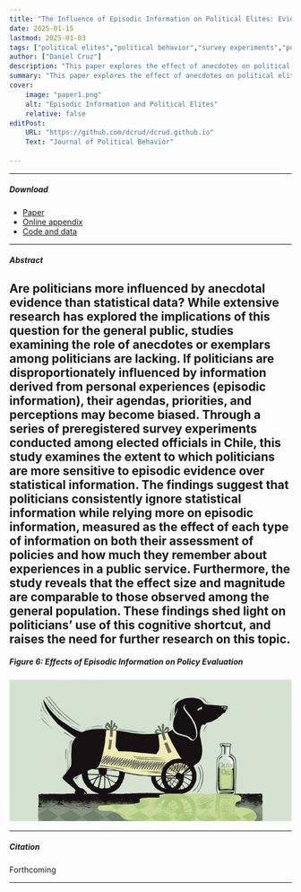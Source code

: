 ```yaml
---
title: "The Influence of Episodic Information on Political Elites: Evidence from Chile"
date: 2025-01-15
lastmod: 2025-01-03
tags: ["political elites","political behavior","survey experiments","political psychology"]
author: ["Daniel Cruz"]
description: "This paper explores the effect of anecdotes on political elites' perceptions. R & R in the Journal of Political Behavior, 2025." 
summary: "This paper explores the effect of anecdotes on political elites. It shows that anecdotes (or episodic information) have a substantially stronger effect than that of statistical information in several outcomes" 
cover:
    image: "paper1.png"
    alt: "Episodic Information and Political Elites"
    relative: false
editPost:
    URL: "https://github.com/dcrud/dcrud.github.io"
    Text: "Journal of Political Behavior"

---
```


---

##### Download

+ [Paper](paper1.pdf)
+ [Online appendix](appendix1.pdf)
+ [Code and data](https://github.com/pmichaillat/feru)

---

##### Abstract

Are politicians more influenced by anecdotal evidence than statistical data? While extensive research has explored the implications of this question for the general public, studies examining the role of anecdotes or exemplars among politicians are lacking. If politicians are disproportionately influenced by information derived from personal experiences (episodic information), their agendas, priorities, and perceptions may become
biased. Through a series of preregistered survey experiments conducted among elected officials in Chile, this study examines the extent to which politicians are more sensitive to episodic evidence over statistical information. The findings suggest that politicians consistently ignore statistical information while relying more on episodic information, measured as the effect of each type of information on both their assessment of policies and how much they remember about experiences in a public service. Furthermore, the study reveals that the effect size and magnitude are comparable to those observed among the general population. These findings shed light on politicians’ use of this cognitive shortcut, and raises the need for further research on this topic.
---

##### Figure 6: Effects of Episodic Information on Policy Evaluation

![](paper1.png)

---

##### Citation

Forthcoming



---


